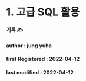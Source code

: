 # 1. 고급 SQL 활용

**기록 ✍️**

#### author : jung yuha

#### **first Registered : 2022-04-12**

#### last modified : **2022-04-12**
